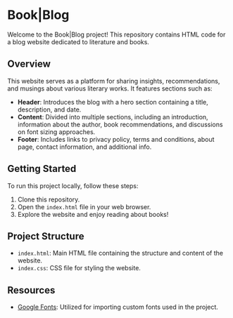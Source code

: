 # Book|Blog

Welcome to the Book|Blog project! This repository contains HTML code for a blog website dedicated to literature and books.

## Overview

This website serves as a platform for sharing insights, recommendations, and musings about various literary works. It features sections such as:

- **Header**: Introduces the blog with a hero section containing a title, description, and date.
- **Content**: Divided into multiple sections, including an introduction, information about the author, book recommendations, and discussions on font sizing approaches.
- **Footer**: Includes links to privacy policy, terms and conditions, about page, contact information, and additional info.

## Getting Started

To run this project locally, follow these steps:

1. Clone this repository.
2. Open the `index.html` file in your web browser.
3. Explore the website and enjoy reading about books!

## Project Structure

- `index.html`: Main HTML file containing the structure and content of the website.
- `index.css`: CSS file for styling the website.

## Resources

- [Google Fonts](https://fonts.google.com/): Utilized for importing custom fonts used in the project.


